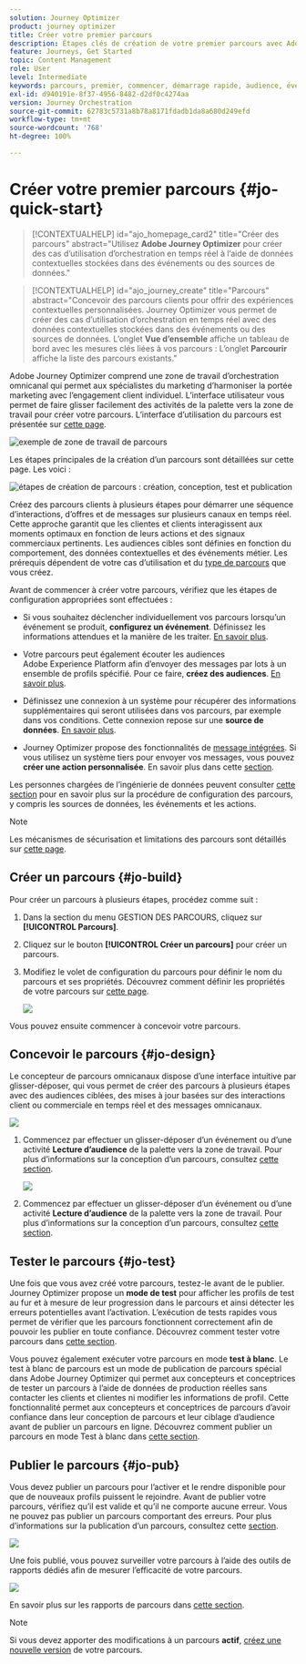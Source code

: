 ```yaml
---
solution: Journey Optimizer
product: journey optimizer
title: Créer votre premier parcours
description: Étapes clés de création de votre premier parcours avec Adobe Journey Optimizer
feature: Journeys, Get Started
topic: Content Management
role: User
level: Intermediate
keywords: parcours, premier, commencer, démarrage rapide, audience, événement, action
exl-id: d940191e-8f37-4956-8482-d2df0c4274aa
version: Journey Orchestration
source-git-commit: 62783c5731a8b78a8171fdadb1da8a680d249efd
workflow-type: tm+mt
source-wordcount: '768'
ht-degree: 100%

---
```


# Créer votre premier parcours {#jo-quick-start}

>[!CONTEXTUALHELP]
>id="ajo_homepage_card2"
>title="Créer des parcours"
>abstract="Utilisez **Adobe Journey Optimizer** pour créer des cas d’utilisation d’orchestration en temps réel à l’aide de données contextuelles stockées dans des événements ou des sources de données."

>[!CONTEXTUALHELP]
>id="ajo_journey_create"
>title="Parcours"
>abstract="Concevoir des parcours clients pour offrir des expériences contextuelles personnalisées. Journey Optimizer vous permet de créer des cas d’utilisation d’orchestration en temps réel avec des données contextuelles stockées dans des événements ou des sources de données. L’onglet **Vue d’ensemble** affiche un tableau de bord avec les mesures clés liées à vos parcours : L’onglet **Parcourir** affiche la liste des parcours existants."

Adobe Journey Optimizer comprend une zone de travail d’orchestration omnicanal qui permet aux spécialistes du marketing d’harmoniser la portée marketing avec l’engagement client individuel. L’interface utilisateur vous permet de faire glisser facilement des activités de la palette vers la zone de travail pour créer votre parcours. L’interface d’utilisation du parcours est présentée sur [cette page](journey-ui.md).

![exemple de zone de travail de parcours](assets/journey38.png)


Les étapes principales de la création d’un parcours sont détaillées sur cette page. Les voici :

![étapes de création de parcours : création, conception, test et publication](assets/journey-creation-process.png)


Créez des parcours clients à plusieurs étapes pour démarrer une séquence d’interactions, d’offres et de messages sur plusieurs canaux en temps réel. Cette approche garantit que les clientes et clients interagissent aux moments optimaux en fonction de leurs actions et des signaux commerciaux pertinents. Les audiences cibles sont définies en fonction du comportement, des données contextuelles et des événements métier. Les prérequis dépendent de votre cas d’utilisation et du [type de parcours](entry-management.md#types-of-journeys) que vous créez.

Avant de commencer à créer votre parcours, vérifiez que les étapes de configuration appropriées sont effectuées :

* Si vous souhaitez déclencher individuellement vos parcours lorsqu’un événement se produit, **configurez un événement**. Définissez les informations attendues et la manière de les traiter. [En savoir plus](../event/about-events.md).

<!--   ![](assets/jo-event7bis.png)  -->

* Votre parcours peut également écouter les audiences Adobe Experience Platform afin d’envoyer des messages par lots à un ensemble de profils spécifié. Pour ce faire, **créez des audiences**. [En savoir plus](../audience/about-audiences.md).

<!--   ![](assets/segment2.png)  -->

* Définissez une connexion à un système pour récupérer des informations supplémentaires qui seront utilisées dans vos parcours, par exemple dans vos conditions. Cette connexion repose sur une **source de données**. [En savoir plus](../datasource/about-data-sources.md).

<!--   ![](assets/jo-datasource.png)  -->

* Journey Optimizer propose des fonctionnalités de [message intégrées](../building-journeys/journeys-message.md). Si vous utilisez un système tiers pour envoyer vos messages, vous pouvez **créer une action personnalisée**. En savoir plus dans cette [section](../action/action.md).

<!--    ![](assets/custom2.png)  -->


Les personnes chargées de l’ingénierie de données peuvent consulter [cette section](../configuration/about-data-sources-events-actions.md) pour en savoir plus sur la procédure de configuration des parcours, y compris les sources de données, les événements et les actions.


>[!NOTE]
>
>Les mécanismes de sécurisation et limitations des parcours sont détaillés sur [cette page](../start/guardrails.md).

## Créer un parcours {#jo-build}

Pour créer un parcours à plusieurs étapes, procédez comme suit :

1. Dans la section du menu GESTION DES PARCOURS, cliquez sur **[!UICONTROL Parcours]**.

1. Cliquez sur le bouton **[!UICONTROL Créer un parcours]** pour créer un parcours.

1. Modifiez le volet de configuration du parcours pour définir le nom du parcours et ses propriétés. Découvrez comment définir les propriétés de votre parcours sur [cette page](journey-properties.md).

   ![](assets/jo-properties.png)

Vous pouvez ensuite commencer à concevoir votre parcours.

## Concevoir le parcours {#jo-design}

Le concepteur de parcours omnicanaux dispose d’une interface intuitive par glisser-déposer, qui vous permet de créer des parcours à plusieurs étapes avec des audiences ciblées, des mises à jour basées sur des interactions client ou commerciale en temps réel et des messages omnicanaux.

![](assets/journey38.png)

1. Commencez par effectuer un glisser-déposer d’un événement ou d’une activité **Lecture d’audience** de la palette vers la zone de travail. Pour plus d’informations sur la conception d’un parcours, consultez [cette section](using-the-journey-designer.md).

   ![](assets/read-segment.png)

1. Commencez par effectuer un glisser-déposer d’un événement ou d’une activité **Lecture d’audience** de la palette vers la zone de travail. Pour plus d’informations sur la conception d’un parcours, consultez [cette section](using-the-journey-designer.md).

## Tester le parcours {#jo-test}

Une fois que vous avez créé votre parcours, testez-le avant de le publier. Journey Optimizer propose un **mode de test** pour afficher les profils de test au fur et à mesure de leur progression dans le parcours et ainsi détecter les erreurs potentielles avant l’activation. L’exécution de tests rapides vous permet de vérifier que les parcours fonctionnent correctement afin de pouvoir les publier en toute confiance. Découvrez comment tester votre parcours dans [cette section](testing-the-journey.md).

Vous pouvez également exécuter votre parcours en mode **test à blanc**. Le test à blanc de parcours est un mode de publication de parcours spécial dans Adobe Journey Optimizer qui permet aux concepteurs et conceptrices de tester un parcours à l’aide de données de production réelles sans contacter les clients et clientes ni modifier les informations de profil. Cette fonctionnalité permet aux concepteurs et conceptrices de parcours d’avoir confiance dans leur conception de parcours et leur ciblage d’audience avant de publier un parcours en ligne. Découvrez comment publier un parcours en mode Test à blanc dans [cette section](journey-dry-run.md).

## Publier le parcours {#jo-pub}

Vous devez publier un parcours pour l’activer et le rendre disponible pour que de nouveaux profils puissent le rejoindre. Avant de publier votre parcours, vérifiez qu’il est valide et qu’il ne comporte aucune erreur. Vous ne pouvez pas publier un parcours comportant des erreurs. Pour plus d’informations sur la publication d’un parcours, consultez cette [section](publishing-the-journey.md).

![](assets/jo-journeyuc2_32bis.png)

Une fois publié, vous pouvez surveiller votre parcours à l’aide des outils de rapports dédiés afin de mesurer l’efficacité de votre parcours.

![](assets/jo-dynamic_report_journey_12.png)

En savoir plus sur les rapports de parcours dans [cette section](../reports/live-report.md).

>[!NOTE]
>
>Si vous devez apporter des modifications à un parcours **actif**, [créez une nouvelle version](journey-ui.md#journey-versions) de votre parcours.
